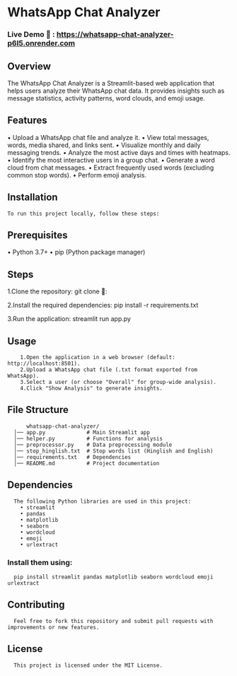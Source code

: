 # WhatsApp Chat Analyzer

### Live Demo 🔗 : https://whatsapp-chat-analyzer-p6l5.onrender.com

## Overview
The WhatsApp Chat Analyzer is a Streamlit-based web application that helps users analyze their WhatsApp chat data. 
It provides insights such as message statistics, activity patterns, word clouds, and emoji usage.

## Features
 • Upload a WhatsApp chat file and analyze it.
 • View total messages, words, media shared, and links sent.
 • Visualize monthly and daily messaging trends.
 • Analyze the most active days and times with heatmaps.
 • Identify the most interactive users in a group chat.
 • Generate a word cloud from chat messages.
 • Extract frequently used words (excluding common stop words).
 • Perform emoji analysis.

 ## Installation
    To run this project locally, follow these steps:

 ## Prerequisites
  • Python 3.7+
  • pip (Python package manager)

 ## Steps
   1.Clone the repository:
         git clone 🔗: 

   2.Install the required dependencies:
         pip install -r requirements.txt
         
   3.Run the application:
         streamlit run app.py

   ## Usage
        1.Open the application in a web browser (default: http://localhost:8501).
        2.Upload a WhatsApp chat file (.txt format exported from WhatsApp).
        3.Select a user (or choose "Overall" for group-wide analysis).
        4.Click "Show Analysis" to generate insights.

   ## File Structure     
          whatsapp-chat-analyzer/
      │── app.py             # Main Streamlit app
      │── helper.py          # Functions for analysis
      │── preprocessor.py    # Data preprocessing module
      │── stop_hinglish.txt  # Stop words list (Hinglish and English)
      │── requirements.txt   # Dependencies
      │── README.md          # Project documentation

   ## Dependencies
      The following Python libraries are used in this project:
        • streamlit
        • pandas
        • matplotlib
        • seaborn
        • wordcloud
        • emoji
        • urlextract

  ### Install them using:
      pip install streamlit pandas matplotlib seaborn wordcloud emoji urlextract

  ## Contributing
      Feel free to fork this repository and submit pull requests with improvements or new features.

  ## License
      This project is licensed under the MIT License.
                 
           
